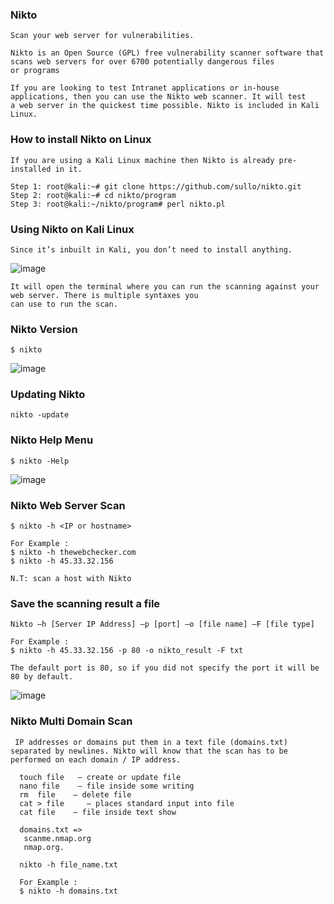 ### Nikto
```
Scan your web server for vulnerabilities. 

Nikto is an Open Source (GPL) free vulnerability scanner software that scans web servers for over 6700 potentially dangerous files
or programs

If you are looking to test Intranet applications or in-house applications, then you can use the Nikto web scanner. It will test
a web server in the quickest time possible. Nikto is included in Kali Linux.
```
### How to install Nikto on Linux
```
If you are using a Kali Linux machine then Nikto is already pre-installed in it. 

Step 1: root@kali:~# git clone https://github.com/sullo/nikto.git
Step 2: root@kali:~# cd nikto/program
Step 3: root@kali:~/nikto/program# perl nikto.pl

```
### Using Nikto on Kali Linux
```
Since it’s inbuilt in Kali, you don’t need to install anything.
```
![image](https://user-images.githubusercontent.com/59710234/154805095-e2fb3bd0-5373-4ffc-a5c8-ec01705119ed.png)
```
It will open the terminal where you can run the scanning against your web server. There is multiple syntaxes you 
can use to run the scan.
```
### Nikto Version
```
$ nikto
```
![image](https://user-images.githubusercontent.com/59710234/154814147-d423ffcc-594c-4e3a-8e12-dcaf4c2cfc80.png)

### Updating Nikto
```
nikto -update
```
### Nikto Help Menu
```
$ nikto -Help
```
![image](https://user-images.githubusercontent.com/59710234/154814974-8f51234b-b909-4c2d-b144-e74a01ea7501.png)
### Nikto Web Server Scan
```
$ nikto -h <IP or hostname>

For Example : 
$ nikto -h thewebchecker.com
$ nikto -h 45.33.32.156

N.T: scan a host with Nikto
```
### Save the scanning result a file
```
Nikto –h [Server IP Address] –p [port] –o [file name] –F [file type]

For Example :
$ nikto -h 45.33.32.156 -p 80 -o nikto_result -F txt

The default port is 80, so if you did not specify the port it will be 80 by default.
```
![image](https://user-images.githubusercontent.com/59710234/154804141-0769a334-23dc-4774-977f-c699aeb8d6bd.png)

### Nikto Multi Domain Scan
```
 IP addresses or domains put them in a text file (domains.txt) separated by newlines. Nikto will know that the scan has to be performed on each domain / IP address.
 
  touch file   — create or update file
  nano file    — file inside some writing
  rm  file    — delete file
  cat > file     — places standard input into file
  cat file    — file inside text show
  
  domains.txt =>
   scanme.nmap.org
   nmap.org.
  
  nikto -h file_name.txt
  
  For Example : 
  $ nikto -h domains.txt
```

